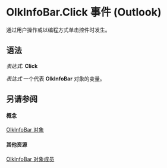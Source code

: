 
# OlkInfoBar.Click 事件 (Outlook)

通过用户操作或以编程方式单击控件时发生。


## 语法

 _表达式_. **Click**

 _表达式_ 一个代表 **OlkInfoBar** 对象的变量。


## 另请参阅


#### 概念


[OlkInfoBar 对象](1aec19db-d28b-ef9b-3227-45aa4a296de6.md)
#### 其他资源


[OlkInfoBar 对象成员](e7675cde-b1f0-153a-f4a9-b2d3bf5a0aff.md)